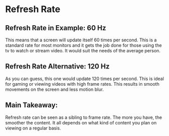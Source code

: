 # Refresh Rate

## Refresh Rate in Example: 60 Hz
This means that a screen will update itself 60 times per second. This is a standard rate for most monitors and it gets the job done for those using the tv to watch or stream video. It would suit the needs of the average person. 

## Refresh Rate Alternative: 120 Hz
As you can guess, this one would update 120 times per second. This is ideal for gaming or viewing videos with high frame rates. This results in smooth movements on the screen and less motion blur.

## Main Takeaway:
Refresh rate can be seen as a sibling to frame rate. The more you have, the smoother the content. It all depends on what kind of content you plan on viewing on a regular basis.
